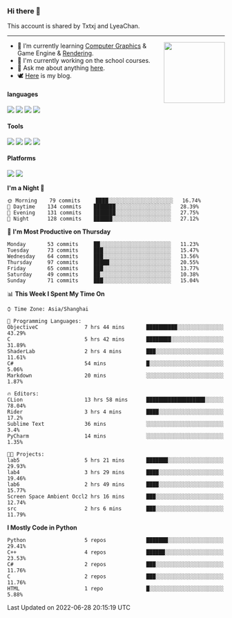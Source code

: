 ### Hi there 👋

This account is shared by Txtxj and LyeaChan.

---

<img align="right" height="141" src="https://github-readme-stats.vercel.app/api?username=txtxj&theme=tokyonight&show_icons=true&count_private=true">

- 🌱 I’m currently learning [Computer Graphics](https://github.com/txtxj/GAMES101) & Game Engine & [Rendering](https://github.com/txtxj/GAMES202).
- 🐶 I'm currently working on the school courses.
- 💬 Ask me about anything [here](https://github.com/txtxj/txtxj/issues).
- 🕊️ [Here](https://txtxj.top) is my blog.

#### languages

![](https://img.shields.io/badge/C++-00599C?logo=cplusplus&logoColor=fff)
![](https://img.shields.io/badge/Python-3e74a2?logo=python&logoColor=fff)
![](https://img.shields.io/badge/C%23-239120?logo=csharp&logoColor=fff)
![](https://img.shields.io/badge/C-A8B9CC?logo=c&logoColor=555)


#### Tools

![](https://img.shields.io/badge/JetBrains-000000?logo=jetbrains&logoColor=fff)
![](https://img.shields.io/badge/SublimeText_3-FF9800?logo=sublimetext&logoColor=fff)
![](https://img.shields.io/badge/UE_4-0E1128?logo=unrealengine&logoColor=fff)
![](https://img.shields.io/badge/unity-FFFFFF?logo=unity&logoColor=000)

#### Platforms

![](https://img.shields.io/badge/Ubuntu_20.04-E95420?logo=ubuntu&logoColor=fff)
![](https://img.shields.io/badge/Windows_10-0078D6?logo=windows&logoColor=fff)


<!--START_SECTION:waka-->
**I'm a Night 🦉** 

```text
🌞 Morning    79 commits     ████░░░░░░░░░░░░░░░░░░░░░   16.74% 
🌆 Daytime    134 commits    ███████░░░░░░░░░░░░░░░░░░   28.39% 
🌃 Evening    131 commits    ███████░░░░░░░░░░░░░░░░░░   27.75% 
🌙 Night      128 commits    ██████░░░░░░░░░░░░░░░░░░░   27.12%

```
📅 **I'm Most Productive on Thursday** 

```text
Monday       53 commits     ██░░░░░░░░░░░░░░░░░░░░░░░   11.23% 
Tuesday      73 commits     ███░░░░░░░░░░░░░░░░░░░░░░   15.47% 
Wednesday    64 commits     ███░░░░░░░░░░░░░░░░░░░░░░   13.56% 
Thursday     97 commits     █████░░░░░░░░░░░░░░░░░░░░   20.55% 
Friday       65 commits     ███░░░░░░░░░░░░░░░░░░░░░░   13.77% 
Saturday     49 commits     ██░░░░░░░░░░░░░░░░░░░░░░░   10.38% 
Sunday       71 commits     ███░░░░░░░░░░░░░░░░░░░░░░   15.04%

```


📊 **This Week I Spent My Time On** 

```text
⌚︎ Time Zone: Asia/Shanghai

💬 Programming Languages: 
ObjectiveC               7 hrs 44 mins       ██████████░░░░░░░░░░░░░░░   43.29% 
C                        5 hrs 42 mins       ████████░░░░░░░░░░░░░░░░░   31.89% 
ShaderLab                2 hrs 4 mins        ███░░░░░░░░░░░░░░░░░░░░░░   11.61% 
C#                       54 mins             █░░░░░░░░░░░░░░░░░░░░░░░░   5.06% 
Markdown                 20 mins             ░░░░░░░░░░░░░░░░░░░░░░░░░   1.87%

🔥 Editors: 
CLion                    13 hrs 58 mins      ███████████████████░░░░░░   78.04% 
Rider                    3 hrs 4 mins        ████░░░░░░░░░░░░░░░░░░░░░   17.2% 
Sublime Text             36 mins             ░░░░░░░░░░░░░░░░░░░░░░░░░   3.4% 
PyCharm                  14 mins             ░░░░░░░░░░░░░░░░░░░░░░░░░   1.35%

🐱‍💻 Projects: 
lab5                     5 hrs 21 mins       ███████░░░░░░░░░░░░░░░░░░   29.93% 
lab4                     3 hrs 29 mins       ████░░░░░░░░░░░░░░░░░░░░░   19.46% 
lab6                     2 hrs 49 mins       ████░░░░░░░░░░░░░░░░░░░░░   15.77% 
Screen Space Ambient Occl2 hrs 16 mins       ███░░░░░░░░░░░░░░░░░░░░░░   12.74% 
src                      2 hrs 6 mins        ███░░░░░░░░░░░░░░░░░░░░░░   11.79%

```

**I Mostly Code in Python** 

```text
Python                   5 repos             ███████░░░░░░░░░░░░░░░░░░   29.41% 
C++                      4 repos             ██████░░░░░░░░░░░░░░░░░░░   23.53% 
C#                       2 repos             ███░░░░░░░░░░░░░░░░░░░░░░   11.76% 
C                        2 repos             ███░░░░░░░░░░░░░░░░░░░░░░   11.76% 
HTML                     1 repo              █░░░░░░░░░░░░░░░░░░░░░░░░   5.88%

```



 Last Updated on 2022-06-28 20:15:19 UTC
<!--END_SECTION:waka-->
